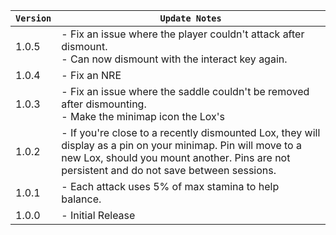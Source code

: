 | `Version` | `Update Notes`                                                                                                                                                                                              |
|-----------|-------------------------------------------------------------------------------------------------------------------------------------------------------------------------------------------------------------|
| 1.0.5     | - Fix an issue where the player couldn't attack after dismount.<br/> - Can now dismount with the interact key again.                                                                                        |
| 1.0.4     | - Fix an NRE                                                                                                                                                                                                |
| 1.0.3     | - Fix an issue where the saddle couldn't be removed after dismounting. <br/> - Make the minimap icon the Lox's                                                                                              |
| 1.0.2     | - If you're close to a recently dismounted Lox, they will display as a pin on your minimap. Pin will move to a new Lox, should you mount another. Pins are not persistent and do not save between sessions. |
| 1.0.1     | - Each attack uses 5% of max stamina to help balance.                                                                                                                                                       |
| 1.0.0     | - Initial Release                                                                                                                                                                                           |